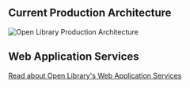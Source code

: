 
## Current Production Architecture

![Open Library Production Architecture](https://archive.org/download/openlibrary-documentation/openlibrary-production-architecture.png)

## Web Application Services

[Read about Open Library's Web Application Services](https://openlibrary.org/about/architecture)


